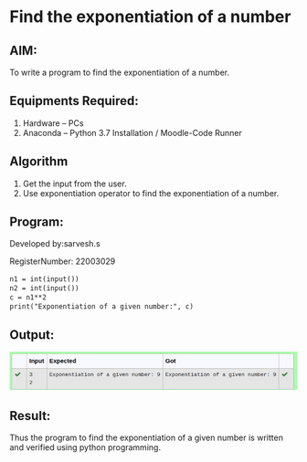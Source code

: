 # Find the exponentiation of a number

## AIM:
To write a program to find the exponentiation of a number.

## Equipments Required:
1. Hardware – PCs
2. Anaconda – Python 3.7 Installation / Moodle-Code Runner

## Algorithm
1. Get the input from the user.
2. Use exponentiation operator to find the exponentiation of a number.

## Program:

Developed by:sarvesh.s

RegisterNumber: 22003029
```
n1 = int(input()) 
n2 = int(input()) 
c = n1**2
print("Exponentiation of a given number:", c) 

```

## Output:
![output](./sd.png)


## Result:
Thus the program to find the exponentiation of a given number is written and verified using python programming.
